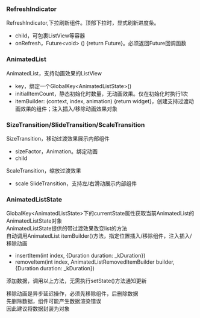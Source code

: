 ### RefreshIndicator
RefreshIndicator,下拉刷新组件。顶部下拉时，显式刷新进度条。
- child，可包裹ListView等容器
- onRefresh，Future\<void\> () {return Future}。必须返回Future回调函数

### AnimatedList
AnimatedList，支持动画效果的ListView
- key，绑定一个GlobalKey\<AnimatedListState\>()
- initialItemCount，静态初始化时数量，无动画效果。仅在初始化时执行1次
- itemBuilder: (context, index, animation) {return widget}，创建支持过渡动画效果的组件；注入插入/移除动画效果对象

### SizeTransition/SlideTransition/ScaleTransition
SizeTransition，移动过渡效果展示内部组件
- sizeFactor，Animation。绑定动画
- child

ScaleTransition，缩放过渡效果
- scale
SlideTransition，支持左/右滑动展示内部组件

### AnimatedListState
GlobalKey\<AnimatedListState\>下的currentState属性获取当前AnimatedList的AnimatedListState对象  
AnimatedListState提供的带过渡效果改变list的方法  
自动调用AnimatedList itemBuilder()方法，指定位置插入/移除组件，注入插入/移除动画
- insertItem(int index, {Duration duration: _kDuration})
- removeItem(int index, AnimatedListRemovedItemBuilder builder, {Duration duration: _kDuration})

添加数据，调用以上方法，无需执行setState()方法通知更新

移除动画是异步延迟操作，必须先移除组件，后删除数据  
先删除数据，组件可能产生数据渲染错误  
因此建议将数据封装为对象